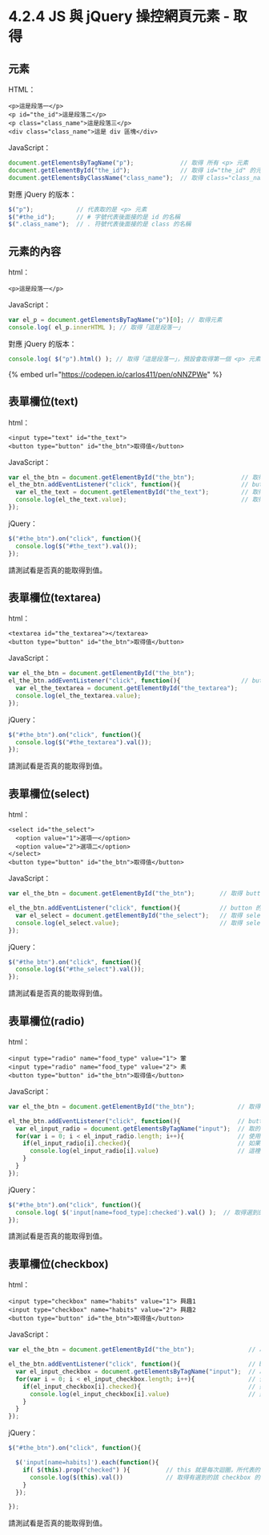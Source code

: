 # 4.2.4 JS 與 jQuery 操控網頁元素 - 取得

## 元素

HTML：

```markup
<p>這是段落一</p>
<p id="the_id">這是段落二</p>
<p class="class_name">這是段落三</p>
<div class="class_name">這是 div 區塊</div>
```

JavaScript：

```javascript
document.getElementsByTagName("p");             // 取得 所有 <p> 元素
document.getElementById("the_id");              // 取得 id="the_id" 的元素
document.getElementsByClassName("class_name");  // 取得 class="class_name" 的元素
```

對應 jQuery 的版本：

```javascript
$("p");            // 代表取的是 <p> 元素
$("#the_id");      // # 字號代表後面接的是 id 的名稱
$(".class_name");  // . 符號代表後面接的是 class 的名稱
```

## 元素的內容

html：

```markup
<p>這是段落一</p>
```

JavaScript：

```javascript
var el_p = document.getElementsByTagName("p")[0]; // 取得元素
console.log( el_p.innerHTML ); // 取得「這是段落一」
```

對應 jQuery 的版本：

```javascript
console.log( $("p").html() ); // 取得「這是段落一」，預設會取得第一個 <p> 元素的內容
```

{% embed url="https://codepen.io/carlos411/pen/oNNZPWe" %}



## 表單欄位\(text\)

html：

```markup
<input type="text" id="the_text">
<button type="button" id="the_btn">取得值</button>
```

JavaScript：

```javascript
var el_the_btn = document.getElementById("the_btn");             // 取得 button 元素
el_the_btn.addEventListener("click", function(){                 // button 的 click 事件綁定
  var el_the_text = document.getElementById("the_text");         // 取得欄位元素
  console.log(el_the_text.value);                                // 取得值
});
```

jQuery：

```javascript
$("#the_btn").on("click", function(){
  console.log($("#the_text").val());
});
```

請測試看是否真的能取得到值。

## 表單欄位\(textarea\)

html：

```markup
<textarea id="the_textarea"></textarea>
<button type="button" id="the_btn">取得值</button>
```

JavaScript：

```javascript
var el_the_btn = document.getElementById("the_btn");
el_the_btn.addEventListener("click", function(){                 // button 的 click 事件綁定
  var el_the_textarea = document.getElementById("the_textarea");
  console.log(el_the_textarea.value);
});
```

jQuery：

```javascript
$("#the_btn").on("click", function(){
  console.log($("#the_textarea").val());
});
```

請測試看是否真的能取得到值。

## 表單欄位\(select\)

html：

```markup
<select id="the_select">
  <option value="1">選項一</option>
  <option value="2">選項二</option>
</select>
<button type="button" id="the_btn">取得值</button>
```

JavaScript：

```javascript
var el_the_btn = document.getElementById("the_btn");       // 取得 button 欄位

el_the_btn.addEventListener("click", function(){           // button 的 click 事件綁定
  var el_select = document.getElementById("the_select");   // 取得 select 下拉選單
  console.log(el_select.value);                            // 取得 select 目前所選的值，用 console.log 查看
});
```

jQuery：

```javascript
$("#the_btn").on("click", function(){
  console.log($("#the_select").val());
});
```

請測試看是否真的能取得到值。

## 表單欄位\(radio\)

html：

```markup
<input type="radio" name="food_type" value="1"> 葷
<input type="radio" name="food_type" value="2"> 素
<button type="button" id="the_btn">取得值</button>
```

JavaScript：

```javascript
var el_the_btn = document.getElementById("the_btn");            // 取得 button 欄位

el_the_btn.addEventListener("click", function(){                // button 的 click 事件綁定
  var el_input_radio = document.getElementsByTagName("input");  // 取的 input 欄位
  for(var i = 0; i < el_input_radio.length; i++){               // 使用 for 迴圈跑過每個 input 欄位
    if(el_input_radio[i].checked){                              // 如果是有選到的(.checked)
      console.log(el_input_radio[i].value)                      // 這裡可取得選到的那個選項的值(.value)
    }
  }
});
```

jQuery：

```javascript
$("#the_btn").on("click", function(){
  console.log( $('input[name=food_type]:checked').val() );  // 取得選到的那個選項的值
});
```

請測試看是否真的能取得到值。

## 表單欄位\(checkbox\)

html：

```markup
<input type="checkbox" name="habits" value="1"> 興趣1
<input type="checkbox" name="habits" value="2"> 興趣2
<button type="button" id="the_btn">取得值</button>
```

JavaScript：

```javascript
var el_the_btn = document.getElementById("the_btn");               // 取得 button 欄位

el_the_btn.addEventListener("click", function(){                   // button 的 click 事件綁定
  var el_input_checkbox = document.getElementsByTagName("input");  // 取的 input 欄位
  for(var i = 0; i < el_input_checkbox.length; i++){               // 使用 for 迴圈跑過每個 input 欄位
    if(el_input_checkbox[i].checked){                              // 如果是有選到的(.checked)
      console.log(el_input_checkbox[i].value)                      // 這裡可取得選到的那個選項的值(.value)
    }
  }
});
```

jQuery：

```javascript
$("#the_btn").on("click", function(){

  $('input[name=habits]').each(function(){
    if( $(this).prop("checked") ){          // this 就是每次迴圈，所代表的某個欄位。 .prop("checked") 表示有選到的話，回傳 true
      console.log($(this).val())            // 取得有選到的該 checkbox 的值
    }
  });

});
```

請測試看是否真的能取得到值。

